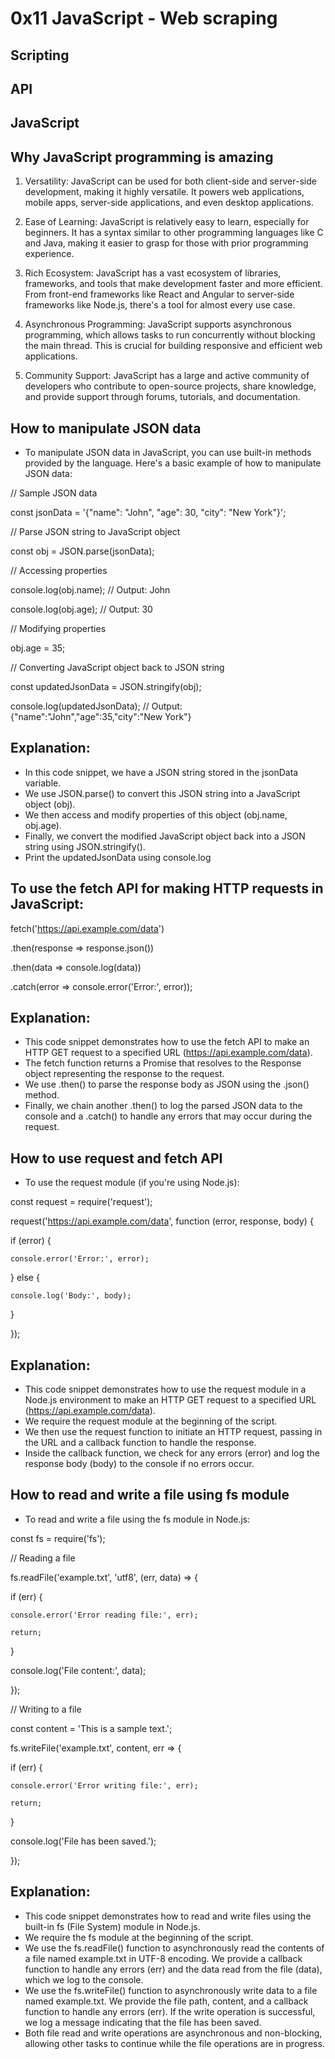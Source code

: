 # 0x11 JavaScript - Web scraping

## Scripting

## API

## JavaScript

## Why JavaScript programming is amazing

1. Versatility: JavaScript can be used for both client-side and server-side development, making it highly versatile. It powers web applications, mobile apps, server-side applications, and even desktop applications.

2. Ease of Learning: JavaScript is relatively easy to learn, especially for beginners. It has a syntax similar to other programming languages like C and Java, making it easier to grasp for those with prior programming experience.

3. Rich Ecosystem: JavaScript has a vast ecosystem of libraries, frameworks, and tools that make development faster and more efficient. From front-end frameworks like React and Angular to server-side frameworks like Node.js, there's a tool for almost every use case.

4. Asynchronous Programming: JavaScript supports asynchronous programming, which allows tasks to run concurrently without blocking the main thread. This is crucial for building responsive and efficient web applications.

5. Community Support: JavaScript has a large and active community of developers who contribute to open-source projects, share knowledge, and provide support through forums, tutorials, and documentation.

## How to manipulate JSON data

- To manipulate JSON data in JavaScript, you can use built-in methods provided by the language. Here's a basic example of how to manipulate JSON data:

// Sample JSON data

const jsonData = '{"name": "John", "age": 30, "city": "New York"}';

// Parse JSON string to JavaScript object

const obj = JSON.parse(jsonData);

// Accessing properties

console.log(obj.name); // Output: John

console.log(obj.age); // Output: 30

// Modifying properties

obj.age = 35;

// Converting JavaScript object back to JSON string

const updatedJsonData = JSON.stringify(obj);

console.log(updatedJsonData); // Output: {"name":"John","age":35,"city":"New York"}

## Explanation:

- In this code snippet, we have a JSON string stored in the jsonData variable.
- We use JSON.parse() to convert this JSON string into a JavaScript object (obj).
- We then access and modify properties of this object (obj.name, obj.age).
- Finally, we convert the modified JavaScript object back into a JSON string using JSON.stringify().
- Print the updatedJsonData using console.log

## To use the fetch API for making HTTP requests in JavaScript:

fetch('https://api.example.com/data')

  .then(response => response.json())

  .then(data => console.log(data))

  .catch(error => console.error('Error:', error));

## Explanation:

- This code snippet demonstrates how to use the fetch API to make an HTTP GET request to a specified URL (https://api.example.com/data).
- The fetch function returns a Promise that resolves to the Response object representing the response to the request.
- We use .then() to parse the response body as JSON using the .json() method.
- Finally, we chain another .then() to log the parsed JSON data to the console and a .catch() to handle any errors that may occur during the request.

## How to use request and fetch API

- To use the request module (if you're using Node.js):

const request = require('request');

request('https://api.example.com/data', function (error, response, body) {

  if (error) {

    console.error('Error:', error);

  } else {

    console.log('Body:', body);

  }

});

## Explanation:

- This code snippet demonstrates how to use the request module in a Node.js environment to make an HTTP GET request to a specified URL (https://api.example.com/data).
- We require the request module at the beginning of the script.
- We then use the request function to initiate an HTTP request, passing in the URL and a callback function to handle the response.
- Inside the callback function, we check for any errors (error) and log the response body (body) to the console if no errors occur.

## How to read and write a file using fs module

- To read and write a file using the fs module in Node.js:

const fs = require('fs');

// Reading a file

fs.readFile('example.txt', 'utf8', (err, data) => {

  if (err) {

    console.error('Error reading file:', err);

    return;

  }

  console.log('File content:', data);

});


// Writing to a file

const content = 'This is a sample text.';

fs.writeFile('example.txt', content, err => {

  if (err) {

    console.error('Error writing file:', err);

    return;

  }

  console.log('File has been saved.');

});

## Explanation:

- This code snippet demonstrates how to read and write files using the built-in fs (File System) module in Node.js.
- We require the fs module at the beginning of the script.
- We use the fs.readFile() function to asynchronously read the contents of a file named example.txt in UTF-8 encoding. We provide a callback function to handle any errors (err) and the data read from the file (data), which we log to the console.
- We use the fs.writeFile() function to asynchronously write data to a file named example.txt. We provide the file path, content, and a callback function to handle any errors (err). If the write operation is successful, we log a message indicating that the file has been saved.
- Both file read and write operations are asynchronous and non-blocking, allowing other tasks to continue while the file operations are in progress.
